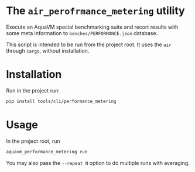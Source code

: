 # The `air_perofrmance_metering` utility

Execute an AquaVM special benchmarking suite and recort results with some meta information to `benches/PERFORMANCE.json` database.

This script is intended to be run from the project root.  It uses the `air` through `cargo`, without installation.

# Installation

Run in the project run:
``` sh
pip install tools/cli/performance_metering

```

# Usage
In the project root, run
``` sh
aquavm_performance_metering run
```

You may also pass the `--repeat N` option to do multiple runs with averaging.
